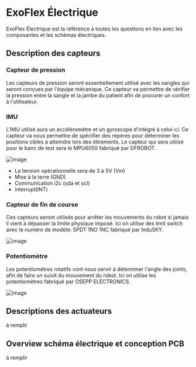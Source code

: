 # ExoFlex Électrique

ExoFlex Électrique est la référence à toutes les questions en lien avec les composantes et les schémas électriques.

## Description des capteurs

### Capteur de pression

Les capteurs de pression seront essentiellement utilisé avec les sangles qui seront conçues par l'équipe mécanique. Ce capteur va permettre de vérifier la pression entre la sangle et la jambe du patient afin de procurer un confort à l'utilisateur.

### IMU

L'IMU utilisé aura un accéléromètre et un gyroscope d'intégré à celui-ci. Ce capteur va nous permettre de spécifier des repères pour déterminer les positions cibles à atteindre lors des étirements. Le capteur qui sera utilisé pour le banc de test sera le MPU6050 fabriqué par DFROBOT.

![image](https://github.com/BigJack325/ExoFlex/assets/73359212/51f4c0cc-e2a4-479d-a6a5-8a7eece18c7c)

- La tension opérationnelle sera de 3 à 5V (Vin)
- Mise à la terre (GND)
- Communication i2c (sda et scl)
- interrupt(INT)

### Capteur de fin de course

Ces capteurs seront utilisés pour arrêter les mouvements du robot si jamais il vient à dépasser la limite physique imposé. Ici on utilise des limit switch avec le numéro de modèle: SPDT 1NO 1NC fabriqué par InduSKY.

![image](https://github.com/BigJack325/ExoFlex/assets/73359212/40596548-077f-4a1c-9eb3-c136ed482659)

### Potentiomètre

Les potentiomètres rotatifs vont nous servir à déterminer l'angle des joints, afin de faire un suivit du mouvement du robot. Ici on utilise les potentiomètres fabriqué par OSEPP ELECTRONICS.

![image](https://github.com/BigJack325/ExoFlex/assets/73359212/f433d403-7925-4e5d-81b4-6cf97565363a)

## Descriptions des actuateurs

à remplir

## Overview schéma électrique et conception PCB

à remplir
